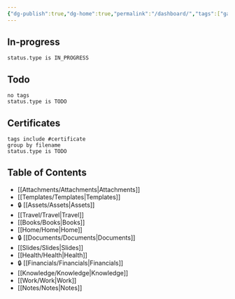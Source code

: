 ```yaml
---
{"dg-publish":true,"dg-home":true,"permalink":"/dashboard/","tags":["gardenEntry"],"dgPassFrontmatter":true}
---
```


## In-progress
```tasks
status.type is IN_PROGRESS
```
## Todo
```tasks
no tags
status.type is TODO
```
## Certificates
```tasks
tags include #certificate
group by filename
status.type is TODO
```
## Table of Contents
- [[Attachments/Attachments\|Attachments]]
- [[Templates/Templates\|Templates]]
- 🔒 [[Assets/Assets\|Assets]]
- [[Travel/Travel\|Travel]]
- [[Books/Books\|Books]]
- [[Home/Home\|Home]]
- 🔒 [[Documents/Documents\|Documents]]
- [[Slides/Slides\|Slides]]
- [[Health/Health\|Health]]
- 🔒 [[Financials/Financials\|Financials]]
- [[Knowledge/Knowledge\|Knowledge]]
- [[Work/Work\|Work]]
- [[Notes/Notes\|Notes]]
